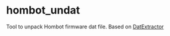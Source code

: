 # hombot_undat

Tool to unpack Hombot firmware dat file.
Based on [DatExtractor](https://github.com/pocketbroadcast/hombot-tools/tree/master/DatExtractor)